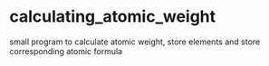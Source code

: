 # calculating_atomic_weight
small program to calculate atomic weight, store elements and store corresponding atomic formula
